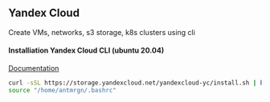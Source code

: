 ## Yandex Cloud

Create VMs, networks, s3 storage, k8s clusters using cli

#### Installiation Yandex Cloud CLI (ubuntu 20.04)

[Documentation](https://cloud.yandex.ru/docs/cli/)

```bash
curl -sSL https://storage.yandexcloud.net/yandexcloud-yc/install.sh | bash
source "/home/antmrgn/.bashrc"
```
